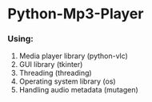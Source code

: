 # **Python-Mp3-Player**
### Using:
  1. Media player library (python-vlc)
  1. GUI library (tkinter)
  1. Threading (threading)
  1. Operating system library (os)
  1. Handling audio metadata (mutagen)
